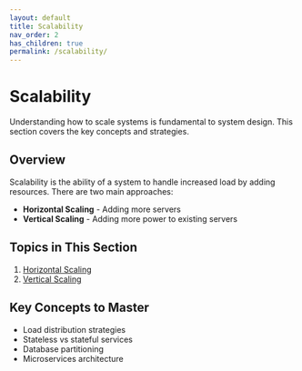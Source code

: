 ```yaml
---
layout: default
title: Scalability
nav_order: 2
has_children: true
permalink: /scalability/
---
```


# Scalability

Understanding how to scale systems is fundamental to system design. This section covers the key concepts and strategies.

## Overview

Scalability is the ability of a system to handle increased load by adding resources. There are two main approaches:

- **Horizontal Scaling** - Adding more servers
- **Vertical Scaling** - Adding more power to existing servers

## Topics in This Section

1. [Horizontal Scaling](horizontal-scaling.html)
2. [Vertical Scaling](vertical-scaling.html)

## Key Concepts to Master

- Load distribution strategies
- Stateless vs stateful services
- Database partitioning
- Microservices architecture